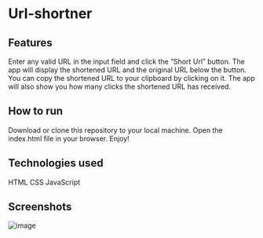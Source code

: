 # Url-shortner
## Features
Enter any valid URL in the input field and click the “Short Url” button.
The app will display the shortened URL and the original URL below the button.
You can copy the shortened URL to your clipboard by clicking on it.
The app will also show you how many clicks the shortened URL has received.
## How to run
Download or clone this repository to your local machine.
Open the index.html file in your browser.
Enjoy!
## Technologies used
HTML
CSS
JavaScript
## Screenshots
![image](https://github.com/Vnadh/URL_Shortener/assets/106485321/354324fa-e1ac-4ea7-8288-64ff3d406d8e)
